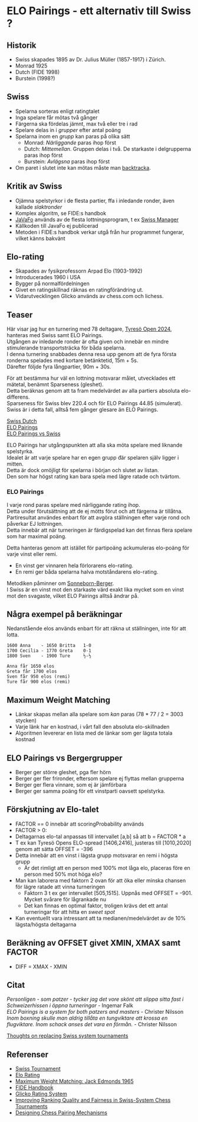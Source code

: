 # ELO Pairings - ett alternativ till Swiss ?

## Historik

* Swiss skapades 1895 av Dr. Julius Müller (1857-1917) i Zürich.
* Monrad 1925
* Dutch (FIDE 1998)
* Burstein (1998?)

## Swiss

* Spelarna sorteras enligt ratingtalet
* Inga spelare får mötas två gånger
* Färgerna ska fördelas jämnt, max två eller tre i rad
* Spelare delas in i *grupper* efter antal poäng
* Spelarna inom en *grupp* kan paras på olika sätt
  * Monrad: *Närliggande* paras ihop först
  * Dutch: *Mittemellan*. Gruppen delas i två. De starkaste i delgrupperna paras ihop först
  * Burstein: *Avlägsna* paras ihop först
* Om paret i slutet inte kan mötas måste man [backtracka](https://en.wikipedia.org/wiki/Backtracking).

## Kritik av Swiss
* Ojämna spelstyrkor i de flesta partier, ffa i inledande ronder, även kallade *slaktronder*
* Komplex algoritm, se FIDE:s handbok
* [JaVaFo](http://www.rrweb.org/javafo/aum/JaVaFo2_AUM.htm) används av de flesta lottningsprogram, t ex [Swiss Manager](https://swiss-manager.at/)
* Källkoden till JavaFo ej publicerad
* Metoden i FIDE:s handbok verkar utgå från hur programmet fungerar, vilket känns bakvänt

## Elo-rating

* Skapades av fysikprofessorn Arpad Elo (1903-1992)
* Introducerades 1960 i USA
* Bygger på normalfördelningen
* Givet en ratingskillnad räknas en ratingförändring ut.
* Vidarutvecklingen Glicko används av chess.com och lichess.

## Teaser

Här visar jag hur en turnering med 78 deltagare, [Tyresö Open 2024](https://member.schack.se/ShowTournamentServlet?id=13664&listingtype=2), hanteras med Swiss samt ELO Pairings.  
Utgången av inledande ronder är ofta given och innebär en mindre stimulerande transportsträcka för båda spelarna.  
I denna turnering snabbades denna resa upp genom att de fyra första ronderna spelades med kortare betänktetid, 15m + 5s.  
Därefter följde fyra långpartier, 90m + 30s.  

För att bestämma hur väl en lottning motsvarar målet, utvecklades ett mätetal, benämnt Sparseness (gleshet).  
Detta beräknas genom att ta fram medelvärdet av alla partiers absoluta elo-differens.  
Sparseness för Swiss blev 220.4 och för ELO Pairings 44.85 (simulerat).  
Swiss är i detta fall, alltså fem gånger glesare än ELO Pairings.

[Swiss Dutch](swiss-78.txt)  
[ELO Pairings](elo-78.txt)  
[ELO Pairings vs Swiss](https://docs.google.com/spreadsheets/d/1DHRnlp8Q6RnnG-gF-fg0liyS2zZINEF5typxI497JyE/edit?usp=sharing)

ELO Pairings har utgångspunkten att alla ska möta spelare med liknande spelstyrka.  
Idealet är att varje spelare har en egen grupp đär spelaren själv ligger i mitten.  
Detta är dock omöjligt för spelarna i början och slutet av listan.  
Den som har högst rating kan bara spela med lägre ratade och tvärtom.  

### ELO Pairings

I varje rond paras spelare med närliggande rating ihop.  
Detta under förutsättning att de ej mötts förut och att färgerna är tillåtna.  
Partiresultat användes enbart för att avgöra ställningen efter varje rond och påverkar EJ lottningen.  
Detta innebär att när turneringen är färdigspelad kan det finnas flera spelare som har maximal poäng.    

Detta hanteras genom att istället för partipoäng ackumuleras elo-poäng för varje vinst eller remi.

* En vinst ger vinnaren hela förlorarens elo-rating.
* En remi ger båda spelarna halva motståndarens elo-rating.

Metodiken påminner om [Sonneborn-Berger](https://en.wikipedia.org/wiki/Sonneborn%E2%80%93Berger_score).  
I Swiss är en vinst mot den starkaste värd exakt lika mycket som en vinst mot den svagaste, vilket ELO Pairings alltså ändrar på.

## Några exempel på beräkningar

Nedanstående elos används enbart för att räkna ut ställningen, inte för att lotta.  

```
1600 Anna    - 1650 Britta   1-0
1700 Cecilia - 1770 Greta    0-1
1800 Sven    - 1900 Ture     ½-½

Anna får 1650 elos
Greta får 1700 elos
Sven får 950 elos (remi)
Ture får 900 elos (remi)
```

## Maximum Weight Matching
* Länkar skapas mellan alla spelare som *kan* paras (78 * 77 / 2 = 3003 stycken)
* Varje länk har en kostnad, i vårt fall den absoluta elo-skillnaden
* Algoritmen levererar en lista med de länkar som ger lägsta totala kostnad

## ELO Pairings vs Bergergrupper
* Berger ger större gleshet, pga fler hörn
* Berger ger fler frironder, eftersom spelare ej flyttas mellan grupperna
* Berger ger flera vinnare, som ej är jämförbara
* Berger ger samma poäng för ett vinstparti oavsett spelstyrka.

## Förskjutning av Elo-talet
* FACTOR == 0 innebär att scoringProbability används
* FACTOR > 0:
* Deltagarnas elo-tal anpassas till intervallet [a,b] så att b = FACTOR * a
* T ex kan Tyresö Opens ELO-spread [1406,2416], justeras till [1010,2020] genom att sätta OFFSET = -396
* Detta innebär att en vinst i lägsta grupp motsvarar en remi i högsta grupp
  * Är det rimligt att en person med 100% mot låga elo, placeras före en person med 50% mot höga elo?
* Man kan laborera med faktorn 2 ovan för att öka eller minska chansen för lägre ratade att vinna turneringen
  * Faktorn 3 t ex ger intervallet [505,1515]. Uppnås med OFFSET = -901. Mycket svårare för lågrankade nu
  * Det kan finnas en optimal faktor, troligen krävs det ett antal turneringar för att hitta en *sweet spot*
* Kan eventuellt vara intressant att ta medianen/medelvärdet av de 10% lägsta/högsta deltagarna

## Beräkning av OFFSET givet XMIN, XMAX samt FACTOR 
* DIFF = XMAX - XMIN


## Citat

*Personligen - som patzer - tycker jag det vore skönt att slippa sitta fast i Schweizerhissen i öppna turneringar* - Ingemar Falk  
*ELO Pairings is a system for both patzers and masters* - Christer Nilsson  
*Inom boxning skulle man aldrig tillåta en tungviktare att krossa en flugviktare. Inom schack anses det vara en förmån.* - Christer Nilsson  

[Thoughts on replacing Swiss system tournaments](https://www.chess.com/forum/view/general/thoughts-on-replacing-swiss-system-tournaments-with-mcmahon)

## Referenser

* [Swiss Tournament](https://en.wikipedia.org/wiki/Swiss-system_tournament)
* [Elo Rating](https://en.wikipedia.org/wiki/Elo_rating_system)
* [Maximum Weight Matching: Jack Edmonds 1965](https://en.wikipedia.org/wiki/Blossom_algorithm)
* [FIDE Handbook](https://handbook.fide.com)
* [Glicko Rating System](https://en.wikipedia.org/wiki/Glicko_rating_system)
* [Improving Ranking Quality and Fairness in Swiss-System Chess Tournaments](https://arxiv.org/html/2112.10522v2)
* [Designing Chess Pairing Mechanisms](https://real.mtak.hu/80729/7/jXaio4T11ygd57-77-86.pdf)
